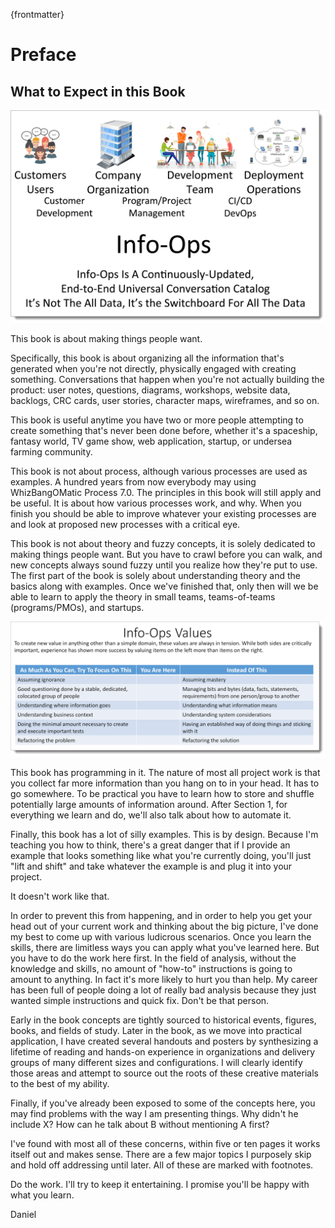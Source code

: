 {frontmatter}

# Preface

## What to Expect in this Book

![Info-Ops will teach you how to organize your information and conversations for maximum value with minimum overhead](images/boxed-info-ops-overview.png)

This book is about making things people want.

Specifically, this book is about organizing all the information that's generated when you're not directly, physically engaged with creating something. Conversations that happen when you're not actually building the product: user notes, questions, diagrams, workshops, website data, backlogs, CRC cards, user stories, character maps, wireframes, and so on.

This book is useful anytime you have two or more people attempting to create something that's never been done before, whether it's a spaceship, fantasy world, TV game show, web application, startup, or undersea farming community.

This book is not about process, although various processes are used as examples. A hundred years from now everybody may using WhizBangOMatic Process 7.0. The principles in this book will still apply and be useful. It is about how various processes work, and why. When you finish you should be able to improve whatever your existing processes are and look at proposed new processes with a critical eye.

This book is not about theory and fuzzy concepts, it is solely dedicated to making things people want. But you have to crawl before you can walk, and new concepts always sound fuzzy until you realize how they're put to use. The first part of the book is solely about understanding theory and the basics along with examples. Once we've finished that, only then will we be able to learn to apply the theory in small teams, teams-of-teams (programs/PMOs), and startups.

![These values are shown by example, along with plenty of practical application](images/info-ops-values.png)


This book has programming in it. The nature of most all project work is that you collect far more information than you hang on to in your head. It has to go somewhere. To be practical you have to learn how to store and shuffle potentially large amounts of information around. After Section 1, for everything we learn and do, we'll also talk about how to automate it.

Finally, this book has a lot of silly examples. This is by design. Because I'm teaching you how to think, there's a great danger that if I provide an example that looks something like what you're currently doing, you'll just "lift and shift" and take whatever the example is and plug it into your project. 

It doesn't work like that.

In order to prevent this from happening, and in order to help you get your head out of your current work and thinking about the big picture, I've done my best to come up with various ludicrous scenarios. Once you learn the skills, there are limitless ways you can apply what you've learned here. But you have to do the work here first. In the field of analysis, without the knowledge and skills, no amount of "how-to" instructions is going to amount to anything. In fact it's more likely to hurt you than help. My career has been full of people doing a lot of really bad analysis because they just wanted simple instructions and quick fix. Don't be that person.

Early in the book concepts are tightly sourced to historical events, figures, books, and fields of study. Later in the book, as we move into practical application, I have created several handouts and posters by synthesizing a lifetime of reading and hands-on experience in organizations and delivery groups of many different sizes and configurations. I will clearly identify those areas and attempt to source out the roots of these creative materials to the best of my ability.

Finally, if you've already been exposed to some of the concepts here, you may find problems with the way I am presenting things. Why didn't he include X? How can he talk about B without mentioning A first?

I've found with most all of these concerns, within five or ten pages it works itself out and makes sense. There are a few major topics I purposely skip and hold off addressing until later. All of these are marked with footnotes.

Do the work. I'll try to keep it entertaining. I promise you'll be happy with what you learn.

Daniel